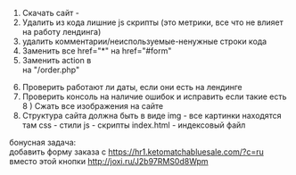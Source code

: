 1) Скачать сайт -
2) Удалить из кода лишние js скрипты (это метрики, все  что не влияет на работу лендинга)
3) удалить комментарии/неиспользуемые-ненужные строки кода
4) Заменить все href="*" на href="#form" 
5) Заменить action в <form> на "/order.php"
6) Проверить работают ли даты, если они есть на лендинге
7) Проверить консоль на наличие ошибок и исправить если такие есть
8 ) Сжать все изображения на сайте
9) Структура сайта должна быть в виде
img - все картинки находятся там
css - стили
js - скрипты
index.html - индексовый файл

бонусная задача:  
добавить форму заказа с  https://hr1.ketomatchabluesale.com/?c=ru 
вместо этой кнопки http://joxi.ru/J2b97RMS0d8Wpm